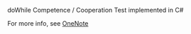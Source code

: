 doWhile Competence / Cooperation Test implemented in C#

For more info, see [OneNote](https://dowhile.sharepoint.com/sites/doWhile/_layouts/OneNote.aspx?id=%2Fsites%2FdoWhile%2FSiteAssets%2FdoWhile%20Info&wd=target%28WoW%20and%20Processes%2FRecruiting%2FCompTest.one%7C8908060A-4FA2-4AC1-948E-A3F4FB449646%2FCSDOCT%7CC0C19D4A-CCAA-44F1-A5CD-890C75A6C0B8%2F%29)